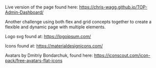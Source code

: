 Live version of the page found here: https://chris-wagg.github.io/TOP-Admin-Dashboard/

Another challenge using both flex and grid concepts together to create a flexible and dynamic page with multiple elements.




Logo svg found at: https://logoipsum.com/

Icons found at: https://materialdesignicons.com/

Avatars by Dmitriy Bondarchuk, found here: https://iconscout.com/icon-pack/free-avatars-flat-icons
